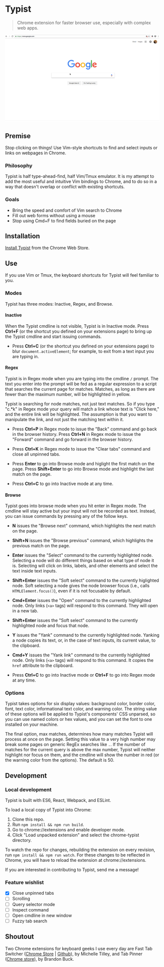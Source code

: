 # Typist

> Chrome extension for faster browser use, especially with complex web apps.

![Clone this repo without touching your mouse.](./meta/screenshots/demo.gif)

## Premise
Stop clicking on things! Use Vim-style shortcuts to find and select inputs or links on webpages in Chrome.

### Philosophy
Typist is half type-ahead-find, half Vim/Tmux emulator. It is my attempt to add the most useful and intuitive Vim bindings to Chrome, and to do so in a way that doesn't overlap or conflict with existing shortcuts.

### Goals
- Bring the speed and comfort of Vim search to Chrome
- Fill out web forms without using a mouse
- Stop using Cmd+F to find fields buried on the page

## Installation

[Install Typist](https://chrome.google.com/webstore/detail/chrome-typist/madafhibjmdfbgngbimfegjdlddkefle) from the Chrome Web Store.

## Use
If you use Vim or Tmux, the keyboard shortcuts for Typist will feel familiar to you.

### Modes
Typist has three modes: Inactive, Regex, and Browse.

#### Inactive
When the Typist cmdline is not visible, Typist is in Inactive mode. Press **Ctrl+F** (or the shortcut you defined on your extensions page) to bring up the Typist cmdline and start issuing commands.

- Press **Ctrl+C** (or the shortcut you defined on your extensions page) to blur `document.activeElement`; for example, to exit from a text input you are typing in.

#### Regex
Typist is in Regex mode when you are typing into the cmdline `/` prompt. The text you enter into the prompt will be fed as a regular expression to a script that searches the current page for matches. Matches, as long as there are fewer than the maximum number, will be highlighted in yellow.

Typist is searching for node matches, not just text matches. So if you type "c.\*k" in Regex mode your query will match a link whose text is "Click here," and the entire link will be highlighted. The assumption is that you want to manipulate the link, and not just the matching text within it.

- Press **Ctrl+P** in Regex mode to issue the "Back" command and go back in the browser history. Press **Ctrl+N** in Regex mode to issue the "Forward" command and go forward in the browser history.

- Press **Ctrl+K** in Regex mode to issue the "Clear tabs" command and close all unpinned tabs.

- Press **Enter** to go into Browse mode and higlight the first match on the page. Press **Shift+Enter** to go into Browse mode and highlight the last match on the page.

- Press **Ctrl+C** to go into Inactive mode at any time.

#### Browse
Typist goes into browse mode when you hit enter in Regex mode. The cmdline will stay active but your input will not be recorded as text. Instead, you can issue commands by pressing any of the follow keys.

- **N** issues the "Browse next" command, which highlights the next match on the page.

- **Shift+N** issues the "Browse previous" command, which highlights the previous match on the page.

- **Enter** issues the "Select" command to the currently highlighted node. Selecting a node will do different things based on what type of node it is. Selecting will click on links, labels, and other elements and select the text inside text inputs.

- **Shift+Enter** issues the "Soft select" command to the currently higlighted node. Soft selecting a node gives the node browser focus (i.e., calls `HTMLElement.focus()`), even if it is not focusable by default.

- **Cmd+Enter** issues the "Open" command to the currently highlighted node. Only links (`<a>` tags) will respond to this command. They will open in a new tab.

- **Shift+Enter** issues the "Soft select" command to the currently highlighted node and focus that node.

- **Y** issues the "Yank" command to the currently highlighted node. Yanking a node copies its text, or, in the case of text inputs, its current value, to the clipboard.

- **Cmd+Y** issues the "Yank link" command to the currently highlighted node. Only links (`<a>` tags) will respond to this command. It copies the `href` attribute to the clipboard.

- Press **Ctrl+C** to go into Inactive mode or **Ctrl+F** to go into Regex mode at any time.

### Options
Typist takes options for six display values: background color, border color, font, text color, informational text color, and warning color. The string value of these options will be applied to Typist's components' CSS unparsed, so you can use named colors or hex values, and you can set the font to one installed on your machine.

The final option, max matches, determines how many matches Typist will process at once on the page. Setting this value to a very high number may break some pages on generic RegEx searches like `.`. If the number of matches for the current query is above the max number, Typist will neither highlight nor focus on them, and the cmdline will show the number in red (or the warning color from the options). The default is 50.

## Development

### Local development
Typist is built with ES6, React, Webpack, and ESLint.

To load a local copy of Typist into Chrome:

1. Clone this repo.
2. Run `npm install && npm run build`.
3. Go to chrome://extensions and enable developer mode.
4. Click "Load unpacked extension" and select the chrome-typist directory.

To watch the repo for changes, rebuilding the extension on every revision, run `npm install && npm run watch`. For these changes to be reflected in Chrome, you will have to reload the extension at chrome://extensions.

If you are interested in contributing to Typist, send me a message!

### Feature wishlist
- [x] Close unpinned tabs
- [ ] Scrolling
- [ ] Query selector mode
- [ ] Inspect command
- [ ] Open cmdline in new window
- [ ] Fuzzy tab search

## Shoutout
Two Chrome extensions for keyboard geeks I use every day are Fast Tab Switcher ([Chrome Store](https://chrome.google.com/webstore/detail/fast-tab-switcher/jkhfenkikopkkpboaipgllclaaehgpjf) | [Github](https://github.com/BinaryMuse/chrome-fast-tab-switcher)), by Michelle Tilley, and Tab Pinner ([Chrome store](https://chrome.google.com/webstore/detail/tab-pinner-keyboard-short/mbcjcnomlakhkechnbhmfjhnnllpbmlh)), by Brandon Buck.
